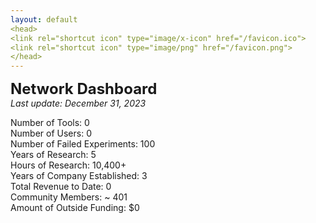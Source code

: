 ```yaml
---
layout: default
<head>
<link rel="shortcut icon" type="image/x-icon" href="/favicon.ico">
<link rel="shortcut icon" type="image/png" href="/favicon.png">
</head>
---
```


<b><font size="5">Network Dashboard</font></b>
<br>
_Last update: December 31, 2023_
<br>

Number of Tools: 0
<br>
Number of Users: 0
<br>
Number of Failed Experiments: 100
<br>
Years of Research: 5
<br>
Hours of Research: 10,400+ 
<br>
Years of Company Established: 3
<br>
Total Revenue to Date: 0
<br>
Community Members: ~ 401
<br>
Amount of Outside Funding: $0
